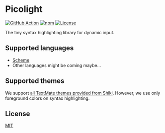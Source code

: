 # Picolight

[![GitHub Action](https://img.shields.io/github/actions/workflow/status/raviqqe/picolight/test.yaml?branch=main&style=flat-square)](https://github.com/raviqqe/picolight/actions)
[![npm](https://img.shields.io/npm/v/picolight?style=flat-square)](https://www.npmjs.com/package/picolight)
[![License](https://img.shields.io/github/license/raviqqe/picolight.svg?style=flat-square)][license]

The tiny syntax highlighting library for dynamic input.

## Supported languages

- [Scheme](https://scheme.org)
- Other languages might be coming maybe...

## Supported themes

We support [all TextMate themes provided from Shiki](https://shiki.matsu.io/themes).
However, we use only foreground colors on syntax highlighting.

## License

[MIT][license]

[license]: https://github.com/raviqqe/picolight/blob/main/LICENSE
